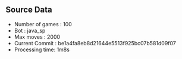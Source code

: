 ## Source Data
* Number of games : 100
* Bot : java_sp
* Max moves : 2000
* Current Commit : be1a4fa8eb8d21644e5513f925bc07b581d09f07
* Processing time: 1m8s
